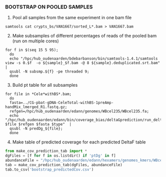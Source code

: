 ### BOOTSTRAP ON POOLED SAMPLES

1) Pool all samples from the same experiment in one bam file
```
samtools cat crypts_bs/VAN1667/sorted_L*.bam > VAN1667.bam
```
2) Make subsamples of different percentages of reads of the pooled bam (run on multiple cores)
```
for f in $(seq 15 5 95);
  do
  echo "/hpc/hub_oudenaarden/bdebarbanson/bin/samtools-1.4.1/samtools view -s 0.$f  -o ${sample}_$f.bam -@ 8 ${sample}.deduplicated.srt.bam" |
  qsubl -N subsmp.${f} -pe threaded 9;
  done
```

3) Build pt table for all subsamples
```
for file in *Cele*withBS*.bam;
  do
  fasta=../CG-pbat-gDNA-CeleTotal-withBS-1preAmp-handMix_lmerged_R1.fastq.gz;
  refgen=/hpc/hub_oudenaarden/edann/genomes/WBcel235/WBcel235.fa;
  echo "/hpc/hub_oudenaarden/edann/bin/coverage_bias/deltaGprediction/run_deltaF_prediction.sh $file $refgen $fasta $type"  |
  qsubl -N predDg_${file};
  done
```

4) Make table of predicted coverage for each predicted DeltaF table
```python
from make_cov_prediction_tab import *
dgFiles = [f for f in os.listdir() if 'ptDg' in f]
abundanceFile = "/hpc/hub_oudenaarden/edann/hexamers/genomes_kmers/WBcel235.kmerAbundance.csv"
tab = make_cov_prediction_tab(dgFiles, abundanceFile)
tab.to_csv('bootstrap_predictedCov.csv')
```
